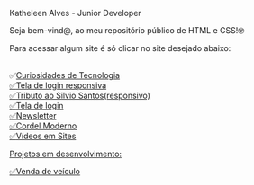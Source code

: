 
Katheleen Alves - Junior Developer

<p>Seja bem-vind@, ao meu repositório público de HTML e CSS!🤓</p>
Para acessar algum site é só clicar no site desejado abaixo:<br><br>

✅<a href="https://katheleenalves.github.io/html-css/site-android/android.html" target="blank">Curiosidades de Tecnologia<br>
✅<a href="https://katheleenalves.github.io/html-css/site-tela-login-responsiva/index.html" target="blank">Tela de login responsiva<br>
✅<a href="https://katheleenalves.github.io/html-css/site-silviosantos-responsivo/index.html" target="blank">Tributo ao Silvio Santos(responsivo)<br>
✅<a href="https://katheleenalves.github.io/html-css/site-tela-login/index.html" target="blank">Tela de login<br>
✅<a href="https://katheleenalves.github.io/html-css/site-inscricao/index.html" target="blank">Newsletter<br>
✅<a href="https://katheleenalves.github.io/html-css/site-cordelmoderno/index.html" target="blank">Cordel Moderno
<br>
✅<a href="https://katheleenalves.github.io/html-css/site-videos/index.html" target="blank">Vídeos em Sites
<br>

<p>Projetos em desenvolvimento:</p>
✅<a href="https://katheleenalves.github.io/html-css/site-venda-veiculos/" target="blank">Venda de veículo
<br>